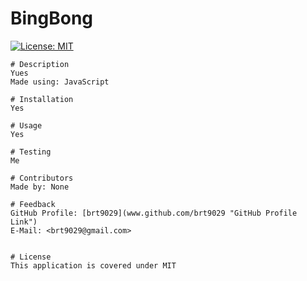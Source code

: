 # BingBong #
  [![License: MIT](https://img.shields.io/badge/License-MIT-yellow.svg)](https://opensource.org/licenses/MIT)

    # Description
    Yues
    Made using: JavaScript

    # Installation 
    Yes

    # Usage 
    Yes

    # Testing 
    Me

    # Contributors 
    Made by: None

    # Feedback 
    GitHub Profile: [brt9029](www.github.com/brt9029 "GitHub Profile Link")
    E-Mail: <brt9029@gmail.com>

    
    # License 
    This application is covered under MIT
  
  